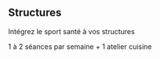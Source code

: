 ## Structures

Intégrez le sport santé à vos structures 

1 à 2 séances par semaine + 1 atelier cuisine 
